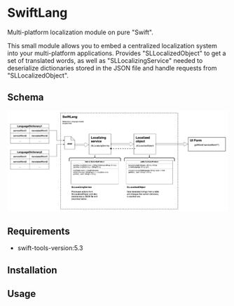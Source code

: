 # SwiftLang

Multi-platform localization module on pure "Swift".

This small module allows you to embed a centralized localization system into your multi-platform applications. Provides "SLLocalizedObject" to get a set of translated words, as well as "SLLocalizingService" needed to deserialize dictionaries stored in the JSON file and handle requests from "SLLocalizedObject".

## Schema
![SchemaImage](SwiftLangSchema.jpg)

## Requirements
- swift-tools-version:5.3

## Installation

## Usage

